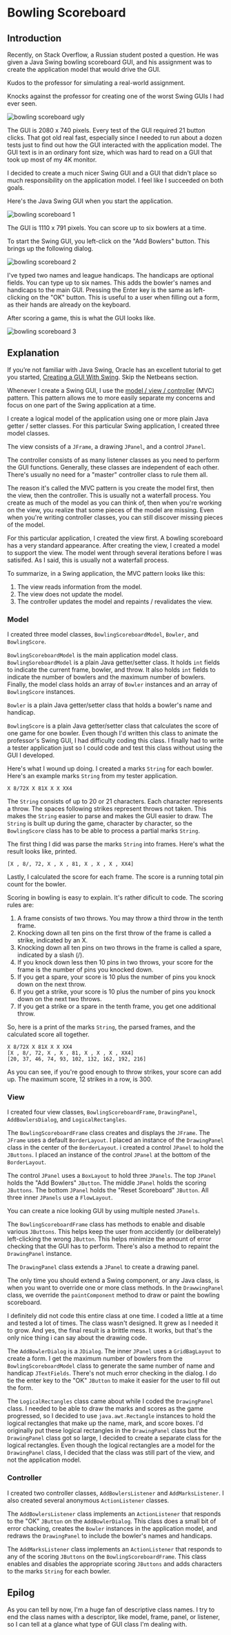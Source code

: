 # Bowling Scoreboard

## Introduction

Recently, on Stack Overflow, a Russian student posted a question.  He was given a Java Swing bowling scoreboard GUI, and his assignment was to create the application model that would drive the GUI.  

Kudos to the professor for simulating a real-world assignment.  

Knocks against the professor for creating one of the worst Swing GUIs I had ever seen.  

![bowling scoreboard ugly](README-images/bowlingscoreboard9.png)

The GUI is 2080 x 740 pixels.  Every test of the GUI required 21 button clicks.  That got old real fast, especially since I needed to run about a dozen tests just to find out how the GUI interacted with the application model.  The GUI text is in an ordinary font size, which was hard to read on a GUI that took up most of my 4K monitor.

I decided to create a much nicer Swing GUI and a GUI that didn't place so much responsibility on the application model.  I feel like I succeeded on both goals.

Here's the Java Swing GUI when you start the application.

![bowling scoreboard 1](README-images/bowlingscoreboard1.png)

The GUI is 1110 x 791 pixels.  You can score up to six bowlers at a time.

To start the Swing GUI, you left-click on the "Add Bowlers" button.  This brings up the following dialog.

![bowling scoreboard 2](README-images/bowlingscoreboard2.png)

I've typed two names and league handicaps.  The handicaps are optional fields.  You can type up to six names.  This adds the bowler's names and handicaps to the main GUI.  Pressing the Enter key is the same as left-clicking on the "OK" button.  This is useful to a user when filling out a form, as their hands are already on the keyboard.

After scoring a game, this is what the GUI looks like.

![bowling scoreboard 3](README-images/bowlingscoreboard3.png)

## Explanation

If you’re not familiar with Java Swing, Oracle has an excellent tutorial to get you started, [Creating a GUI With Swing](https://docs.oracle.com/javase/tutorial/uiswing/index.html). Skip the Netbeans section.

Whenever I create a Swing GUI, I use the [model / view / controller](https://en.wikipedia.org/wiki/Model%E2%80%93view%E2%80%93controller) (MVC) pattern.  This pattern allows me to more easily separate my concerns and focus on one part of the Swing application at a time.

I create a logical model of the application using one or more plain Java getter / setter classes.  For this particular Swing application, I created three model classes.

The view consists of a `JFrame`, a drawing `JPanel`, and a control `JPanel`.

The controller consists of as many listener classes as you need to perform the GUI functions.  Generally, these classes are independent of each other.  There's usually no need for a "master" controller class to rule them all.

The reason it's called the MVC pattern is you create the model first, then the view, then the controller.  This is usually not a waterfall process.  You create as much of the model as you can think of, then when you're working on the view, you realize that some pieces of the model are missing.  Even when you're writing controller classes, you can still discover missing pieces of the model.

For this particular application, I created the view first.  A bowling scoreboard has a very standard appearance.  After creating the view, I created a model to support the view.  The model went through several iterations before I was satisifed.  As I said, this is usually not a waterfall process.

To summarize, in a Swing application, the MVC pattern looks like this:

1.  The view reads information from the model.
2.  The view does not update the model.
3.  The controller updates the model and repaints / revalidates the view.

### Model

I created three model classes, `BowlingScoreboardModel`, `Bowler`, and `BowlingScore`.  

`BowlingScoreboardModel` is the main application model class.  `BowlingSoreboardModel` is a plain Java getter/setter class.  It holds `int` fields to indicate the current frame, bowler, and throw.  It also holds `int` fields to indicate the number of bowlers and the maximum number of bowlers.  Finally, the model class holds an array of `Bowler` instances and an array of `BowlingScore` instances.

`Bowler` is a plain Java getter/setter class that holds a bowler's name and handicap.

`BowlingScore` is a plain Java getter/setter class that calculates the score of one game for one bowler.  Even though I'd written this class to animate the professor's Swing GUI, I had difficulty coding this class.  I finally had to write a tester application just so I could code and test this class without using the GUI I developed.

Here's what I wound up doing.  I created a marks `String` for each bowler.  Here's an example marks `String` from my tester application.

    X 8/72X X 81X X X XX4
    
The `String` consists of up to 20 or 21 characters.  Each character represents a throw.  The spaces following strikes represent throws not taken.  This makes the `String` easier to parse and makes the GUI easier to draw.  The `String` is built up during the game, character by character, so the `BowlingScore` class has to be able to process a partial marks `String`.

The first thing I did was parse the marks `String` into frames.  Here's what the result looks like, printed.

    [X , 8/, 72, X , X , 81, X , X , X , XX4]
    
Lastly, I calculated the score for each frame.  The score is a running total pin count for the bowler.

Scoring in bowling is easy to explain.  It's rather dificult to code.  The scoring rules are:

1.  A frame consists of two throws.  You may throw a third throw in the tenth frame.
2.  Knocking down all ten pins on the first throw of the frame is called a strike, indicated by an X.
3.  Knocking down all ten pins on two throws in the frame is called a spare, indicated by a slash (/).
4.  If you knock down less then 10 pins in two throws, your score for the frame is the number of pins you knocked down.
5.  If you get a spare, your score is 10 plus the number of pins you knock down on the next throw.
6.  If you get a strike, your score is 10 plus the number of pins you knock down on the next two throws.
7.  If you get a strike or a spare in the tenth frame, you get one additional throw.

So, here is a print of the marks `String`, the parsed frames, and the calculated score all together.

    X 8/72X X 81X X X XX4
    [X , 8/, 72, X , X , 81, X , X , X , XX4]
    [20, 37, 46, 74, 93, 102, 132, 162, 192, 216]
    
As you can see, if you're good enough to throw strikes, your score can add up.  The maximum score, 12 strikes in a row, is 300.

### View

I created four view classes, `BowlingScoreboardFrame`, `DrawingPanel`, `AddBowlersDialog`, and `LogicalRectangles`.

The `BowlingScoreboardFrame` class creates and displays the `JFrame`.  The `JFrame` uses a default `BorderLayout`.  I placed an instance of the `DrawingPanel` class in the center of the `BorderLayout`.  i created a control `JPanel` to hold the `JButtons`.  I placed an instance of the control `JPanel` at the bottom of the `BorderLayout`.

The control `JPanel` uses a `BoxLayout` to hold three `JPanels`.  The top `JPanel` holds the "Add Bowlers" `JButton`.  The middle `JPanel` holds the scoring `JButtons`.  The bottom `JPanel` holds the "Reset Scoreboard" `JButton`.  All three inner `JPanels` use a `FlowLayout`.

You can create a nice looking GUI by using multiple nested `JPanels`.

The `BowlingScoreboardFrame` class has methods to enable and disable various `JButtons`.  This helps keep the user from accidently (or deliberately) left-clicking the wrong `JButton`.  This helps minimize the amount of error checking that the GUI has to perform.  There's also a method to repaint the `DrawingPanel` instance.

The `DrawingPanel` class extends a `JPanel` to create a drawing panel.

The only time you should extend a Swing component, or any Java class, is when you want to override one or more class methods.  In the `DrawwingPanel` class, we override the `paintComponent` method to draw or paint the bowling scoreboard.

I definitely did not code this entire class at one time.  I coded a little at a time and tested a lot of times.  The class wasn't designed.  It grew as I needed it to grow.  And yes, the final result is a brittle mess.  It works, but that's the only nice thing i can say about the drawing code.

The `AddBowlerDialog` is a `JDialog`.  The inner `JPanel` uses a `GridBagLayout` to create a form.  I get the maximum number of bowlers from the `BowlingScoreboardModel` class to generate the same number of name and handicap `JTextFields`.  There's not much error checking in the dialog.  I do tie the enter key to the "OK" `JButton` to make it easier for the user to fill out the form.

The `LogicalRectangles` class came about while I coded the `DrawingPanel` class.  I needed to be able to draw the marks and scores as the game progressed, so I decided to use `java.awt.Rectangle` instances to hold the logical rectangles that make up the name, mark, and score boxes.  I'd originally put these logical rectangles in the `DrawingPanel` class but the `DrawingPanel` class got so large, I decided to create a separate class for the logical rectangles.  Even though the logical rectangles are a model for the `DrawingPanel` class, I decided that the class was still part of the view, and not the application model. 

### Controller

I created two controller classes, `AddBowlersListener` and `AddMarksListener`.  I also created several anonymous `ActionListener` classes.

The `AddBowlersListener` class implements an `ActionListener` that responds to the "OK" `JButton` on the `AddBowlerDialog`.  This class does a small bit of error chacking, creates the `Bowler` instances in the application model, and redraws the `DrawingPanel` to include the bowler's names and handicaps.

The `AddMarksListener` class implements an `ActionListener` that responds to any of the scoring `JButtons` on the `BowlingScoreboardFrame`.  This class enables and disables the appropriate scoring `JButtons` and adds characters to the marks `String` for each bowler.

## Epilog

As you can tell by now, I'm a huge fan of descriptive class names.  I try to end the class names with a descriptor, like model, frame, panel, or listener, so I can tell at a glance what type of GUI class I'm dealing with.

